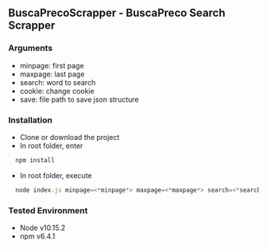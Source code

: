 ## BuscaPrecoScrapper - BuscaPreco Search Scrapper

### Arguments
- minpage: first page
- maxpage: last page
- search: word to search
- cookie: change cookie
- save: file path to save json structure

### Installation
- Clone or download the project
- In root folder, enter
```javascript
  npm install
```
- In root folder, execute
```javascript
  node index.js minpage=<*minpage*> maxpage=<*maxpage*> search=<*search*> save=<*save*> cookie=<*cookie*>
```

### Tested Environment
- Node v10.15.2
- npm v6.4.1
